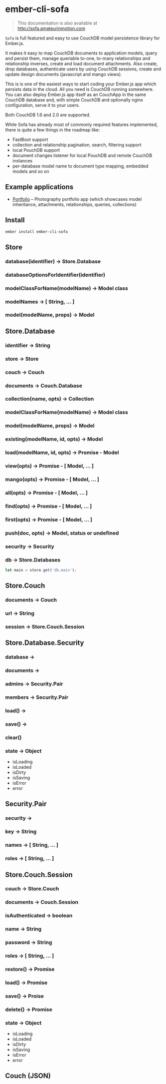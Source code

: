 # ember-cli-sofa

> This documentation is also available at http://sofa.amateurinmotion.com

`Sofa` is full featured and easy to use CouchDB model persistence library for Ember.js.

It makes it easy to map CouchDB documents to application models, query and persist them, manage queriable to-one, to-many relationships and relationship inverses, create and load document attachments. Also create, drop databases, authenticate users by using CouchDB sessions, create and update design documents (javascript and mango views).

This is is one of the easiest ways to start coding your Ember.js app which persists data in the cloud. All you need is CouchDB running somewhere. You can also deploy Ember.js app itself as an CouchApp in the same CouchDB database and, with simple CouchDB and optionally nginx configuration, serve it to your users.

Both CouchDB 1.6 and 2.0 are supported.

While Sofa has already most of commonly required features implemented, there is quite a few things in the roadmap like:

* FastBoot support
* collection and relationship pagination, search, filtering support
* local PouchDB support
* document changes listener for local PouchDB and remote CouchDB instances
* per-database model name to document type mapping, embedded models and so on

## Example applications

* [Portfolio](https://github.com/ampatspell/portfolio) – Photography portfolio app (which showcases model inheritance, attachments, relationships, queries, collections)

## Install

```bash
ember install ember-cli-sofa
```

## Store

### database(identifier) → Store.Database
### databaseOptionsForIdentifier(identifier)
### modelClassForName(modelName) → Model class
### modelNames → [ String, ... ]
### model(modelName, props) → Model

## Store.Database

### identifier → String
### store → Store
### couch → Couch
### documents → Couch.Database
### collection(name, opts) → Collection
### modelClassForName(modelName) → Model class
### model(modelName, props) → Model
### existing(modelName, id, opts) → Model
### load(modelName, id, opts) → Promise - Model
### view(opts) → Promise - [ Model, ... ]
### mango(opts) → Promise - [ Model, ... ]
### all(opts) → Promise - [ Model, ... ]
### find(opts) → Promise - [ Model, ... ]
### first(opts) → Promise - [ Model, ... ]
### push(doc, opts) → Model, status or undefined
### security → Security
### db → Store.Databases

``` javascript
let main = store.get('db.main');
```

## Store.Couch

### documents → Couch
### url → String
### session → Store.Couch.Session

## Store.Database.Security

### database →
### documents →
### admins → Security.Pair
### members → Security.Pair
### load() →
### save() →
### clear()
### state → Object

* isLoading
* isLoaded
* isDirty
* isSaving
* isError
* error

## Security.Pair

### security →
### key → String
### names → [ String, ... ]
### roles → [ String, ... ]

## Store.Couch.Session

### couch → Store.Couch
### documents → Couch.Session
### isAuthenticated → boolean
### name → String
### password → String
### roles → [ String, ... ]
### restore() → Promise
### load() → Promise
### save() → Proise
### delete() → Promise
### state → Object

* isLoading
* isLoaded
* isDirty
* isSaving
* isError
* error

## Couch (JSON)
